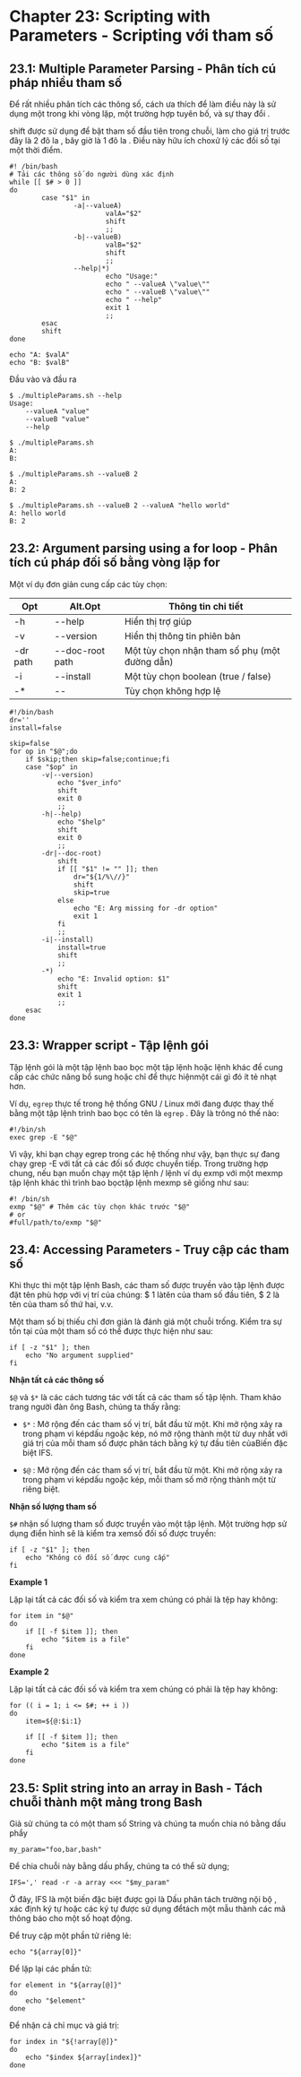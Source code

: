 # Chapter 23: Scripting with Parameters - Scripting với tham số

## 23.1: Multiple Parameter Parsing - Phân tích cú pháp nhiều tham số

Để rất nhiều phân tích các thông số, cách ưa thích để làm điều này là sử dụng một trong khi vòng lặp, một trường hợp tuyên bố, và sự thay đổi .

shift được sử dụng để bật tham số đầu tiên trong chuỗi, làm cho giá trị trước đây là 2 đô la , bây giờ là 1 đô la . Điều này hữu ích choxử lý các đối số tại một thời điểm.

```
#! /bin/bash
# Tải các thông số do người dùng xác định
while [[ $# > 0 ]]
do
        case "$1" in
                -a|--valueA)
                        valA="$2"
                        shift
                        ;;
                -b|--valueB)
                        valB="$2"
                        shift
                        ;;
                --help|*)
                        echo "Usage:"
                        echo " --valueA \"value\""
                        echo " --valueB \"value\""
                        echo " --help"
                        exit 1
                        ;;
        esac
        shift
done

echo "A: $valA"
echo "B: $valB"
```

Đầu vào và đầu ra

```
$ ./multipleParams.sh --help
Usage:
    --valueA "value"
    --valueB "value"
    --help

$ ./multipleParams.sh
A:
B:

$ ./multipleParams.sh --valueB 2
A:
B: 2

$ ./multipleParams.sh --valueB 2 --valueA "hello world"
A: hello world
B: 2
```

## 23.2: Argument parsing using a for loop - Phân tích cú pháp đối số bằng vòng lặp for

Một ví dụ đơn giản cung cấp các tùy chọn:

Opt |Alt.Opt|Thông tin chi tiết|
|---|---|---|
-h|--help|Hiển thị trợ giúp
-v|--version|Hiển thị thông tin phiên bản
-dr path |--doc-root path |Một tùy chọn nhận tham số phụ (một đường dẫn)
-i|--install|Một tùy chọn boolean (true / false)
-*|--|Tùy chọn không hợp lệ

```
#!/bin/bash
dr=''
install=false

skip=false
for op in "$@";do
    if $skip;then skip=false;continue;fi
    case "$op" in
        -v|--version)
            echo "$ver_info"
            shift
            exit 0
            ;;
        -h|--help)
            echo "$help"
            shift
            exit 0
            ;;
        -dr|--doc-root)
            shift
            if [[ "$1" != "" ]]; then
                dr="${1/%\//}"
                shift
                skip=true
            else
                echo "E: Arg missing for -dr option"
                exit 1
            fi
            ;;
        -i|--install)
            install=true
            shift
            ;;
        -*)
            echo "E: Invalid option: $1"
            shift
            exit 1
            ;;
    esac
done
```

## 23.3: Wrapper script - Tập lệnh gói

Tập lệnh gói là một tập lệnh bao bọc một tập lệnh hoặc lệnh khác để cung cấp các chức năng bổ sung hoặc chỉ để thực hiệnmột cái gì đó ít tẻ nhạt hơn.

Ví dụ, `egrep` thực tế trong hệ thống GNU / Linux mới đang được thay thế bằng một tập lệnh trình bao bọc có tên là `egrep` . Đây là trông nó thế nào:

```
#!/bin/sh
exec grep -E "$@"
```

Vì vậy, khi bạn chạy egrep trong các hệ thống như vậy, bạn thực sự đang chạy grep -E với tất cả các đối số được chuyển tiếp.
Trong trường hợp chung, nếu bạn muốn chạy một tập lệnh / lệnh ví dụ exmp với một mexmp tập lệnh khác thì trình bao bọctập lệnh mexmp sẽ giống như sau:

```
#! /bin/sh
exmp "$@" # Thêm các tùy chọn khác trước "$@"
# or
#full/path/to/exmp "$@"
```
## 23.4: Accessing Parameters - Truy cập các tham số

Khi thực thi một tập lệnh Bash, các tham số được truyền vào tập lệnh được đặt tên phù hợp với vị trí của chúng: $ 1 làtên của tham số đầu tiên, $ 2 là tên của tham số thứ hai, v.v.

Một tham số bị thiếu chỉ đơn giản là đánh giá một chuỗi trống. Kiểm tra sự tồn tại của một tham số có thể được thực hiện như sau:

```
if [ -z "$1" ]; then
    echo "No argument supplied"
fi
```

**Nhận tất cả các thông số**

`$@` và `$*` là các cách tương tác với tất cả các tham số tập lệnh. Tham khảo trang người đàn ông Bash, chúng ta thấy rằng:

- `$*` : Mở rộng đến các tham số vị trí, bắt đầu từ một. Khi mở rộng xảy ra trong phạm vi képdấu ngoặc kép, nó mở rộng thành một từ duy nhất với giá trị của mỗi tham số được phân tách bằng ký tự đầu tiên củaBiến đặc biệt IFS.

- `$@` : Mở rộng đến các tham số vị trí, bắt đầu từ một. Khi mở rộng xảy ra trong phạm vi képdấu ngoặc kép, mỗi tham số mở rộng thành một từ riêng biệt.

**Nhận số lượng tham số**

`$#` nhận số lượng tham số được truyền vào một tập lệnh. Một trường hợp sử dụng điển hình sẽ là kiểm tra xemsố đối số được truyền:

```
if [ -z "$1" ]; then
    echo "Không có đối số được cung cấp"
fi
```

**Example 1**

Lặp lại tất cả các đối số và kiểm tra xem chúng có phải là tệp hay không:

```
for item in "$@"
do
    if [[ -f $item ]]; then
        echo "$item is a file"
    fi
done
```

**Example 2**

Lặp lại tất cả các đối số và kiểm tra xem chúng có phải là tệp hay không:

```
for (( i = 1; i <= $#; ++ i ))
do
    item=${@:$i:1}

    if [[ -f $item ]]; then
        echo "$item is a file"
    fi
done
```

## 23.5: Split string into an array in Bash - Tách chuỗi thành một mảng trong Bash

Giả sử chúng ta có một tham số String và chúng ta muốn chia nó bằng dấu phẩy

```
my_param="foo,bar,bash"
```

Để chia chuỗi này bằng dấu phẩy, chúng ta có thể sử dụng;

```
IFS=',' read -r -a array <<< "$my_param"
```

Ở đây, IFS là một biến đặc biệt được gọi là Dấu phân tách trường nội bộ , xác định ký tự hoặc các ký tự được sử dụng đểtách một mẫu thành các mã thông báo cho một số hoạt động.

Để truy cập một phần tử riêng lẻ:

```
echo "${array[0]}"
```

Để lặp lại các phần tử:

```
for element in "${array[@]}"
do
    echo "$element"
done
```

Để nhận cả chỉ mục và giá trị:

```
for index in "${!array[@]}"
do
    echo "$index ${array[index]}"
done
```